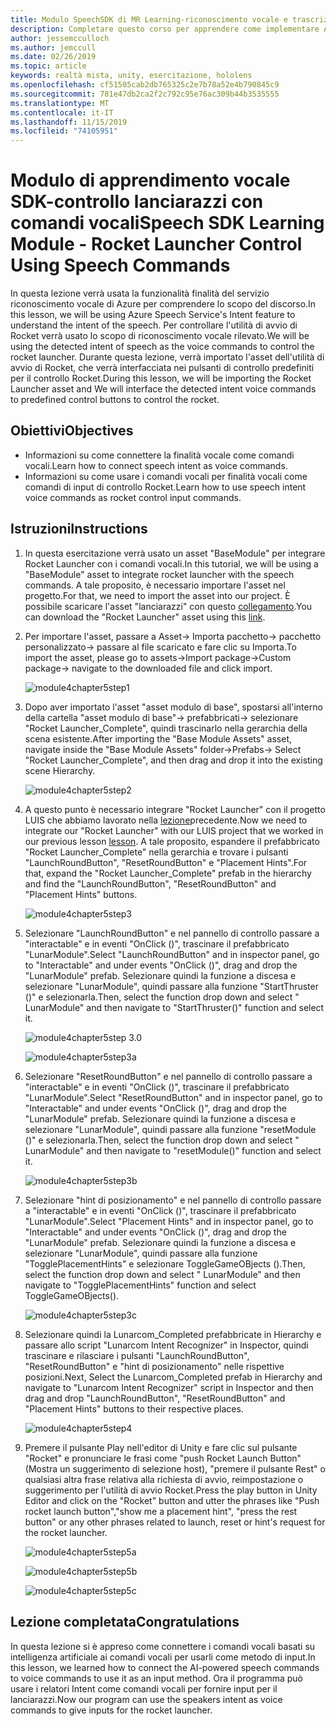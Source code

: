 ```yaml
---
title: Modulo SpeechSDK di MR Learning-riconoscimento vocale e trascrizione
description: Completare questo corso per apprendere come implementare Azure Speech SDK in un'applicazione di realtà mista.
author: jessemcculloch
ms.author: jemccull
ms.date: 02/26/2019
ms.topic: article
keywords: realtà mista, unity, esercitazione, hololens
ms.openlocfilehash: cf51505cab2db765325c2e7b78a52e4b790845c9
ms.sourcegitcommit: 781e47db2ca2f2c792c95e76ac309b44b3535555
ms.translationtype: MT
ms.contentlocale: it-IT
ms.lasthandoff: 11/15/2019
ms.locfileid: "74105951"
---
```

# <a name="speech-sdk-learning-module---rocket-launcher-control-using-speech-commands"></a><span data-ttu-id="2ae33-104">Modulo di apprendimento vocale SDK-controllo lanciarazzi con comandi vocali</span><span class="sxs-lookup"><span data-stu-id="2ae33-104">Speech SDK Learning Module - Rocket Launcher Control Using Speech Commands</span></span>

<span data-ttu-id="2ae33-105">In questa lezione verrà usata la funzionalità finalità del servizio riconoscimento vocale di Azure per comprendere lo scopo del discorso.</span><span class="sxs-lookup"><span data-stu-id="2ae33-105">In this lesson, we will be using Azure Speech Service's Intent feature to understand the intent of the speech.</span></span> <span data-ttu-id="2ae33-106">Per controllare l'utilità di avvio di Rocket verrà usato lo scopo di riconoscimento vocale rilevato.</span><span class="sxs-lookup"><span data-stu-id="2ae33-106">We will be using the detected intent of speech as the voice commands to control the rocket launcher.</span></span> <span data-ttu-id="2ae33-107">Durante questa lezione, verrà importato l'asset dell'utilità di avvio di Rocket, che verrà interfacciata nei pulsanti di controllo predefiniti per il controllo Rocket.</span><span class="sxs-lookup"><span data-stu-id="2ae33-107">During this lesson, we will be importing the Rocket Launcher asset and We will interface the detected intent voice commands to predefined control buttons to control the rocket.</span></span>

## <a name="objectives"></a><span data-ttu-id="2ae33-108">Obiettivi</span><span class="sxs-lookup"><span data-stu-id="2ae33-108">Objectives</span></span>

- <span data-ttu-id="2ae33-109">Informazioni su come connettere la finalità vocale come comandi vocali.</span><span class="sxs-lookup"><span data-stu-id="2ae33-109">Learn how to connect speech intent as voice commands.</span></span>
- <span data-ttu-id="2ae33-110">Informazioni su come usare i comandi vocali per finalità vocali come comandi di input di controllo Rocket.</span><span class="sxs-lookup"><span data-stu-id="2ae33-110">Learn how to use speech intent voice commands as rocket control input commands.</span></span>

## <a name="instructions"></a><span data-ttu-id="2ae33-111">Istruzioni</span><span class="sxs-lookup"><span data-stu-id="2ae33-111">Instructions</span></span>

1. <span data-ttu-id="2ae33-112">In questa esercitazione verrà usato un asset "BaseModule" per integrare Rocket Launcher con i comandi vocali.</span><span class="sxs-lookup"><span data-stu-id="2ae33-112">In this tutorial, we will be using a "BaseModule" asset to integrate rocket launcher with the speech commands.</span></span> <span data-ttu-id="2ae33-113">A tale proposito, è necessario importare l'asset nel progetto.</span><span class="sxs-lookup"><span data-stu-id="2ae33-113">For that, we need to import the asset into our project.</span></span> <span data-ttu-id="2ae33-114">È possibile scaricare l'asset "lanciarazzi" con questo [collegamento](https://github.com/microsoft/MixedRealityLearning/releases/download/getting-started-v2.1.0.0/Unity.HoloLens2.GettingStarted.Tutorials.Asset.2.1.0.0.unitypackage).</span><span class="sxs-lookup"><span data-stu-id="2ae33-114">You can download the "Rocket Launcher" asset using this [link](https://github.com/microsoft/MixedRealityLearning/releases/download/getting-started-v2.1.0.0/Unity.HoloLens2.GettingStarted.Tutorials.Asset.2.1.0.0.unitypackage).</span></span>

2. <span data-ttu-id="2ae33-115">Per importare l'asset, passare a Asset-> Importa pacchetto-> pacchetto personalizzato-> passare al file scaricato e fare clic su Importa.</span><span class="sxs-lookup"><span data-stu-id="2ae33-115">To import the asset, please go to assets->Import package->Custom package-> navigate to the downloaded file and click import.</span></span>

    ![module4chapter5step1](images/module4chapter5step1.PNG)

3. <span data-ttu-id="2ae33-117">Dopo aver importato l'asset "asset modulo di base", spostarsi all'interno della cartella "asset modulo di base"-> prefabbricati-> selezionare "Rocket Launcher_Complete", quindi trascinarlo nella gerarchia della scena esistente.</span><span class="sxs-lookup"><span data-stu-id="2ae33-117">After importing the  "Base Module Assets" asset, navigate inside the "Base Module Assets" folder->Prefabs-> Select "Rocket Launcher_Complete", and then drag and drop it into the existing scene Hierarchy.</span></span>

    ![module4chapter5step2](images/module4chapter5step2.PNG)

4. <span data-ttu-id="2ae33-119">A questo punto è necessario integrare "Rocket Launcher" con il progetto LUIS che abbiamo lavorato nella [lezione](mrlearning-speechSDK-ch4.md)precedente.</span><span class="sxs-lookup"><span data-stu-id="2ae33-119">Now we need to integrate our "Rocket Launcher" with our LUIS project that we worked in our previous lesson [lesson](mrlearning-speechSDK-ch4.md).</span></span> <span data-ttu-id="2ae33-120">A tale proposito, espandere il prefabbricato "Rocket Launcher_Complete" nella gerarchia e trovare i pulsanti "LaunchRoundButton", "ResetRoundButton" e "Placement Hints".</span><span class="sxs-lookup"><span data-stu-id="2ae33-120">For that, expand the "Rocket Launcher_Complete" prefab in the hierarchy and find the "LaunchRoundButton", "ResetRoundButton" and "Placement Hints" buttons.</span></span>

    ![module4chapter5step3](images/module4chapter5step3.PNG)

5. <span data-ttu-id="2ae33-122">Selezionare "LaunchRoundButton" e nel pannello di controllo passare a "interactable" e in eventi "OnClick ()", trascinare il prefabbricato "LunarModule".</span><span class="sxs-lookup"><span data-stu-id="2ae33-122">Select "LaunchRoundButton" and in inspector panel, go to "Interactable" and under events "OnClick ()", drag and drop the "LunarModule" prefab.</span></span> <span data-ttu-id="2ae33-123">Selezionare quindi la funzione a discesa e selezionare "LunarModule", quindi passare alla funzione "StartThruster ()" e selezionarla.</span><span class="sxs-lookup"><span data-stu-id="2ae33-123">Then, select the function drop down and select " LunarModule" and then navigate to "StartThruster()" function and select it.</span></span>

    ![module4chapter5step 3.0](images/module4chapter5step3.0.PNG)

    ![module4chapter5step3a](images/module4chapter5step3a.PNG)

6. <span data-ttu-id="2ae33-126">Selezionare "ResetRoundButton" e nel pannello di controllo passare a "interactable" e in eventi "OnClick ()", trascinare il prefabbricato "LunarModule".</span><span class="sxs-lookup"><span data-stu-id="2ae33-126">Select "ResetRoundButton" and in inspector panel, go to "Interactable" and under events "OnClick ()", drag and drop the "LunarModule" prefab.</span></span> <span data-ttu-id="2ae33-127">Selezionare quindi la funzione a discesa e selezionare "LunarModule", quindi passare alla funzione "resetModule ()" e selezionarla.</span><span class="sxs-lookup"><span data-stu-id="2ae33-127">Then, select the function drop down and select " LunarModule" and then navigate to "resetModule()" function and select it.</span></span>

    ![module4chapter5step3b](images/module4chapter5step3b.PNG)

7. <span data-ttu-id="2ae33-129">Selezionare "hint di posizionamento" e nel pannello di controllo passare a "interactable" e in eventi "OnClick ()", trascinare il prefabbricato "LunarModule".</span><span class="sxs-lookup"><span data-stu-id="2ae33-129">Select "Placement Hints" and in inspector panel, go to "Interactable" and under events "OnClick ()", drag and drop the "LunarModule" prefab.</span></span> <span data-ttu-id="2ae33-130">Selezionare quindi la funzione a discesa e selezionare "LunarModule", quindi passare alla funzione "TogglePlacementHints" e selezionare ToggleGameOBjects ().</span><span class="sxs-lookup"><span data-stu-id="2ae33-130">Then, select the function drop down and select " LunarModule" and then navigate to "TogglePlacementHints" function and select ToggleGameOBjects().</span></span>

    ![module4chapter5step3c](images/module4chapter5step3c.PNG)

8. <span data-ttu-id="2ae33-132">Selezionare quindi la Lunarcom_Completed prefabbricate in Hierarchy e passare allo script "Lunarcom Intent Recognizer" in Inspector, quindi trascinare e rilasciare i pulsanti "LaunchRoundButton", "ResetRoundButton" e "hint di posizionamento" nelle rispettive posizioni.</span><span class="sxs-lookup"><span data-stu-id="2ae33-132">Next, Select the Lunarcom_Completed prefab in Hierarchy and navigate to "Lunarcom Intent Recognizer" script in Inspector and then drag and drop  "LaunchRoundButton", "ResetRoundButton" and "Placement Hints" buttons to their respective places.</span></span>

    ![module4chapter5step4](images/module4chapter5step4.PNG)

9. <span data-ttu-id="2ae33-134">Premere il pulsante Play nell'editor di Unity e fare clic sul pulsante "Rocket" e pronunciare le frasi come "push Rocket Launch Button" (Mostra un suggerimento di selezione host), "premere il pulsante Rest" o qualsiasi altra frase relativa alla richiesta di avvio, reimpostazione o suggerimento per l'utilità di avvio Rocket.</span><span class="sxs-lookup"><span data-stu-id="2ae33-134">Press the play button in Unity Editor and click on the "Rocket" button and utter the phrases like "Push rocket launch button","show me a placement hint", "press the rest button" or any other phrases related to launch, reset or hint's request for the rocket launcher.</span></span>

    ![module4chapter5step5a](images/module4chapter5step5a.PNG)

    ![module4chapter5step5b](images/module4chapter5step5b.PNG)

    ![module4chapter5step5c](images/module4chapter5step5c.PNG)

## <a name="congratulations"></a><span data-ttu-id="2ae33-138">Lezione completata</span><span class="sxs-lookup"><span data-stu-id="2ae33-138">Congratulations</span></span>

<span data-ttu-id="2ae33-139">In questa lezione si è appreso come connettere i comandi vocali basati su intelligenza artificiale ai comandi vocali per usarli come metodo di input.</span><span class="sxs-lookup"><span data-stu-id="2ae33-139">In this lesson, we learned how to connect the AI-powered speech commands to voice commands to use it as an input method.</span></span> <span data-ttu-id="2ae33-140">Ora il programma può usare i relatori Intent come comandi vocali per fornire input per il lanciarazzi.</span><span class="sxs-lookup"><span data-stu-id="2ae33-140">Now our program can use the speakers intent as voice commands to give inputs for the rocket launcher.</span></span>
